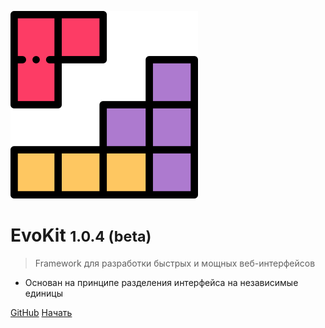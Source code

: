 <!-- _coverpage.md -->

![logo](_media/logo.svg)

# EvoKit <small>1.0.4 (beta)</small>

> Framework для разработки быстрых и мощных веб-интерфейсов

* Основан на принципе разделения интерфейса на независимые единицы

[GitHub](https://github.com/docccdev/evokit)
[Начать](#evokit)
